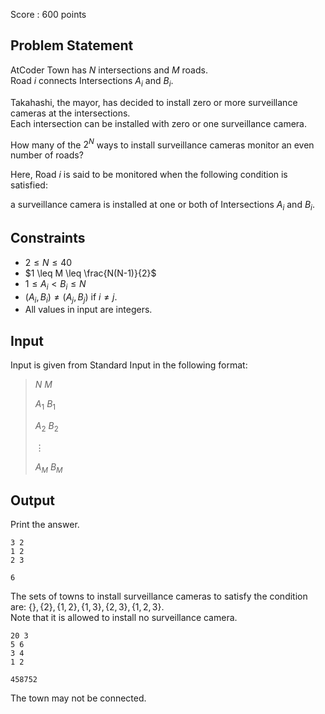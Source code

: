 Score : $600$ points

## Problem Statement

AtCoder Town has $N$ intersections and $M$ roads.<br>
Road $i$ connects Intersections $A_i$ and $B_i$.

Takahashi, the mayor, has decided to install zero or more surveillance cameras at the intersections.<br>
Each intersection can be installed with zero or one surveillance camera.

How many of the $2^N$ ways to install surveillance cameras monitor an even number of roads?

Here, Road $i$ is said to be monitored when the following condition is satisfied:

a surveillance camera is installed at one or both of Intersections $A_i$ and $B_i$. 

## Constraints

- $2 \leq N \leq 40$
- $1 \leq M \leq \frac{N(N-1)}{2}$
- $1 \leq A_i \lt B_i \leq N$
- $(A_i,B_i) \neq (A_j,B_j)$ if $i \neq j$.
- All values in input are integers.

## Input

Input is given from Standard Input in the following format:

> $N$ $M$
> 
> $A_1$ $B_1$
> 
> $A_2$ $B_2$
> 
> $\vdots$
> 
> $A_M$ $B_M$

## Output

Print the answer.

```input1
3 2
1 2
2 3
```

```output1
6
```

The sets of towns to install surveillance cameras to satisfy the condition are: $\{ \} , \{ 2 \} , \{ 1,2 \} ,\{1,3\},\{2,3\},\{1,2,3\}$.<br>
Note that it is allowed to install no surveillance camera.  

```input2
20 3
5 6
3 4
1 2
```

```output2
458752
```

The town may not be connected.